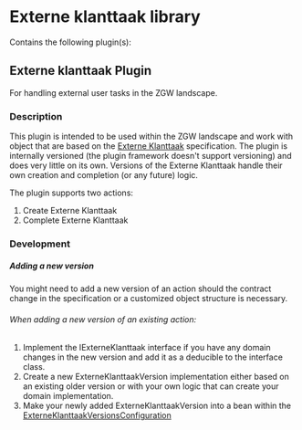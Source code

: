 # Externe klanttaak library

Contains the following plugin(s):

## Externe klanttaak Plugin

For handling external user tasks in the ZGW landscape.

### Description

This plugin is intended to be used within the ZGW landscape and work with object that are based on the
[Externe Klanttaak](https://dienstverleningsplatform.gitbook.io/platform-generieke-dienstverlening-public/patronen/taken/externe-klanttaak)
specification. The plugin is internally versioned (the plugin framework doesn't support versioning) and does very little
on its own. Versions of the Externe Klanttaak handle their own creation and completion (or any future) logic.

The plugin supports two actions:

1. Create Externe Klanttaak
2. Complete Externe Klanttaak

### Development

##### Adding a new version

You might need to add a new version of an action should the contract change in the specification or a customized object
structure is necessary.

###### When adding a new version of an existing action:

1. Implement the IExterneKlanttaak interface if you have any domain changes in the new version and add it as a deducible
to the interface class.
2. Create a new ExterneKlanttaakVersion implementation either based on an existing older version or with your own logic
that can create your domain implementation.
3. Make your newly added ExterneKlanttaakVersion into a bean within the
[ExterneKlanttaakVersionsConfiguration](./src/main/kotlin/com/ritense/externeklanttaak/autoconfiguration/ExterneKlanttaakVersionsConfiguration.kt)